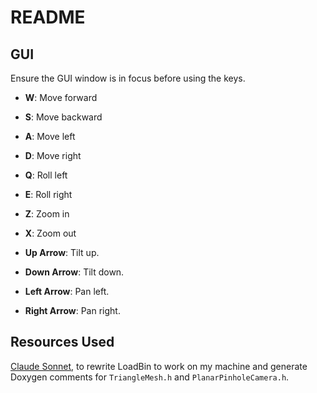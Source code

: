 # README

## GUI

Ensure the GUI window is in focus before using the keys.

- **W**: Move forward
- **S**: Move backward
- **A**: Move left
- **D**: Move right
- **Q**: Roll left
- **E**: Roll right
- **Z**: Zoom in
- **X**: Zoom out

- **Up Arrow**: Tilt up.
- **Down Arrow**: Tilt down.
- **Left Arrow**: Pan left.
- **Right Arrow**: Pan right.

## Resources Used

[Claude Sonnet](claude.ai), to rewrite LoadBin to work on my machine and generate Doxygen comments for `TriangleMesh.h` and `PlanarPinholeCamera.h`.
